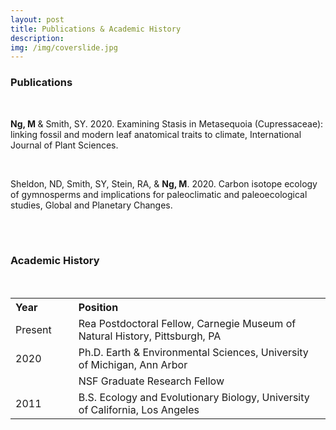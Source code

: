 ```yaml
---
layout: post
title: Publications & Academic History
description: 
img: /img/coverslide.jpg
---
```


<h3> Publications </h3>
<br>
<p><b> Ng, M </b> & Smith, SY. 2020. Examining Stasis in Metasequoia (Cupressaceae): linking fossil and modern leaf anatomical traits to climate, International Journal of Plant Sciences. </p>
<br>	
<p>Sheldon, ND, Smith, SY, Stein, RA, & <b>Ng, M</b>. 2020. Carbon isotope ecology of gymnosperms and implications for paleoclimatic and paleoecological studies, Global and Planetary Changes.</p>
<br>
<br>
<h3>Academic History</h3>
<br>
<style>
table, th {
  text-align: left;
}, 
	td {
  border:0px solid black;
}
</style>
<body>

<table>
	<tr>
		<th style="width:20%">Year</th>
		<th>Position</th>
	</tr>
	<tr>
		<td>Present</td>
		<td>Rea Postdoctoral Fellow, Carnegie Museum of Natural History, Pittsburgh, PA </td>
	</tr>
	<tr> 
		<td>2020</td> 
		<td> Ph.D. Earth & Environmental Sciences, University of Michigan, Ann Arbor </td>
	</tr>
	<tr>
		<td></td>
		<td>NSF Graduate Research Fellow</td>
	</tr>
	<tr> 
		<td>2011</td>
		<td>B.S. Ecology and Evolutionary Biology, University of California, Los Angeles</td>
	</tr>
  
</table>

